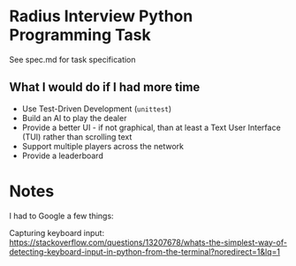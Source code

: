 
# Radius Interview Python Programming Task

See spec.md for task specification

## What I would do if I had more time

* Use Test-Driven Development (`unittest`)
* Build an AI to play the dealer
* Provide a better UI - if not graphical, than at least a Text User Interface (TUI) rather than scrolling text
* Support multiple players across the network
* Provide a leaderboard


# Notes

I had to Google a few things:

Capturing keyboard input: https://stackoverflow.com/questions/13207678/whats-the-simplest-way-of-detecting-keyboard-input-in-python-from-the-terminal?noredirect=1&lq=1